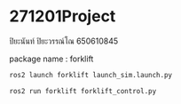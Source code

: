 # 271201Project
ปิยะนันท์ ปิยะวรรณ์โณ 650610845

package name : forklift

```py
ros2 launch forklift launch_sim.launch.py
```

```py
ros2 run forklift forklift_control.py
```
